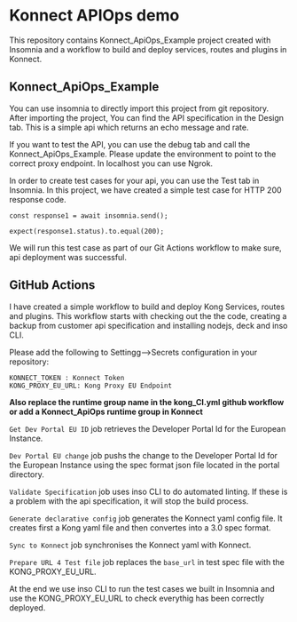 # Konnect APIOps demo

This repository contains Konnect_ApiOps_Example project created with Insomnia and a workflow to build and deploy services, routes and plugins in Konnect.

## Konnect_ApiOps_Example
You can use insomnia to directly import this project from git repository. After importing the project, You can find the API specification in the Design tab. This is a simple api which returns an echo message and rate.

If you want to test the API, you can use the debug tab and call the Konnect_ApiOps_Example. Please update the environment to point to the correct proxy endpoint. In localhost you can use Ngrok.

In order to create test cases for your api, you can use the Test tab in Insomnia. In this project, we have created a simple test case for HTTP 200 response code.

```
const response1 = await insomnia.send();

expect(response1.status).to.equal(200);
```

We will run this test case as part of our Git Actions workflow to make sure, api deployment was successful.

## GitHub Actions
I have created a simple workflow to build and deploy Kong Services, routes and plugins. This workflow starts with checking out the the code, creating a backup from customer api specification and installing nodejs, deck and inso CLI.

Please add the following to Settingg-->Secrets configuration in your repository:
```
KONNECT_TOKEN : Konnect Token
KONG_PROXY_EU_URL: Kong Proxy EU Endpoint
```
**Also replace the runtime group name in the kong_CI.yml github workflow or add a Konnect_ApiOps runtime group in Konnect**

```Get Dev Portal EU ID``` job retrieves the Developer Portal Id for the European Instance.

```Dev Portal EU change``` job pushs the change to the Developer Portal Id for the European Instance using the spec format json file located in the portal directory.  

```Validate Specification``` job uses inso CLI to do automated linting. If these is a problem with the api specification, it will stop the build process.  

```Generate declarative config``` job generates the Konnect yaml config file. It creates first a Kong yaml file and then convertes into a 3.0 spec format.

```Sync to Konnect``` job synchronises the Konnect yaml with Konnect. 

```Prepare URL 4 Test file``` job replaces the  ```base_url``` in test spec file with the KONG_PROXY_EU_URL.

At the end we use inso CLI to run the test cases we built in Insomnia and use the KONG_PROXY_EU_URL to check everythig has been correctly deployed.
